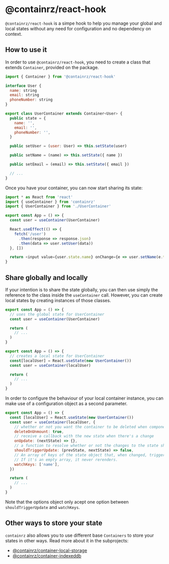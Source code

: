 # @containrz/react-hook

`@containrz/react-hook` is a simpe hook to help you manage your global and local states without any need for configuration and no dependency on context.

## How to use it

In order to use `@containrz/react-hook`, you need to create a class that extends `Container`, provided on the package.

```js
import { Container } from '@containrz/react-hook'

interface User {
  name: string
  email: string
  phoneNumber: string
}

export class UserContainer extends Container<User> {
  public state = {
    name: '',
    email: '',
    phoneNumber: '',
  }

  public setUser = (user: User) => this.setState(user)

  public setName = (name) => this.setState({ name })

  public setEmail = (email) => this.setState({ email })

  // ...
}
```

Once you have your container, you can now start sharing its state:

```js
import * as React from 'react'
import { useContainer } from 'containrz'
import { UserContainer } from './UserContainer'

export const App = () => {
  const user = useContainer(UserContainer)

  React.useEffect(() => {
    fetch('/user')
      .then(response => response.json)
      .then(data => user.setUser(data))
  }, [])

  return <input value={user.state.name} onChange={e => user.setName(e.target.value)} />
}
```

## Share globally and locally

If your intention is to share the state globally, you can then use simply the reference to the class inside the `useContainer` call. However, you can create local states by creating instances of those classes.

```js
export const App = () => {
  // uses the global state for UserContainer
  const user = useContainer(UserContainer)

  return (
    // ...
  )
}

export const App = () => {
  // creates a local state for UserContainer
  const[localUser] = React.useState(new UserContainer())
  const user = useContainer(localUser)

  return (
    // ...
  )
}

```

In order to configure the behaviour of your local container instance, you can make use of a configuration object as a second parameter.

```js
export const App = () => {
  const [localUser] = React.useState(new UserContainer())
  const user = useContainer(localUser, {
    // whether or not you want the container to be deleted when component unmounts.
    deleteOnUnmount: true,
    // receive a callback with the new state when there's a change
    onUpdate: (nextState) => {},
    // a function to resolve whether or not the changes to the state should trigger a rerender
    shouldTriggerUpdate: (prevState, nextState) => false,
    // An array of keys of the state object that, when changed, triggers a rerender
    // If it's an empty array, it never rerenders.
    watchKeys: ['name'],
  })

  return (
    // ...
  )
}

```

Note that the options object only acept one option between `shouldTriggerUpdate` and `watchKeys`.

## Other ways to store your state

`containrz` also allows you to use different base `Containers` to store your states in other ways. Read more about it in the subprojects:

- [@containrz/container-local-storage](../containrz-container-local-storage)
- [@containrz/container-indexeddb](../containrz-container-indexeddb)
